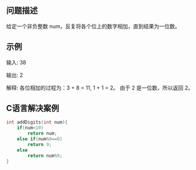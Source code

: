 问题描述
------------
给定一个非负整数 num，反复将各个位上的数字相加，直到结果为一位数。

示例
------------
输入: 38

输出: 2 

解释: 各位相加的过程为：3 + 8 = 11, 1 + 1 = 2。 由于 2 是一位数，所以返回 2。

C语言解决案例
------------
```c
int addDigits(int num){
    if(num<10)
        return num;
    else if(num%9==0)
        return 9;    
    else
        return num%9;
}
```
